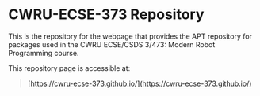 # CWRU-ECSE-373 Repository

This is the repository for the webpage that provides the APT repository for packages used in the CWRU ECSE/CSDS 3/473: Modern Robot Programming course.

This repository page is accessible at:
> [https://cwru-ecse-373.github.io/](https://cwru-ecse-373.github.io/)
